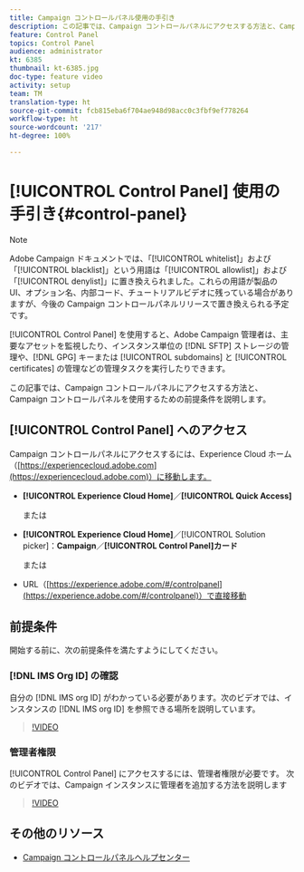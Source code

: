 ```yaml
---
title: Campaign コントロールパネル使用の手引き
description: この記事では、Campaign コントロールパネルにアクセスする方法と、Campaign コントロールパネルを使用するための前提条件を説明します。
feature: Control Panel
topics: Control Panel
audience: administrator
kt: 6385
thumbnail: kt-6385.jpg
doc-type: feature video
activity: setup
team: TM
translation-type: ht
source-git-commit: fcb815eba6f704ae948d98acc0c3fbf9ef778264
workflow-type: ht
source-wordcount: '217'
ht-degree: 100%

---
```



# [!UICONTROL Control Panel] 使用の手引き{#control-panel}

>[!NOTE]
>
>Adobe Campaign ドキュメントでは、「[!UICONTROL whitelist]」および「[!UICONTROL blacklist]」という用語は「[!UICONTROL allowlist]」および「[!UICONTROL denylist]」に置き換えられました。これらの用語が製品の UI、オプション名、内部コード、チュートリアルビデオに残っている場合がありますが、今後の Campaign コントロールパネルリリースで置き換えられる予定です。

[!UICONTROL Control Panel] を使用すると、Adobe Campaign 管理者は、主要なアセットを監視したり、インスタンス単位の [!DNL SFTP] ストレージの管理や、[!DNL GPG] キーまたは [!UICONTROL subdomains] と [!UICONTROL certificates] の管理などの管理タスクを実行したりできます。

この記事では、Campaign コントロールパネルにアクセスする方法と、Campaign コントロールパネルを使用するための前提条件を説明します。

## [!UICONTROL Control Panel] へのアクセス

Campaign コントロールパネルにアクセスするには、Experience Cloud ホーム（[https://experiencecloud.adobe.com](https://experiencecloud.adobe.com)）に移動します。

* **[!UICONTROL Experience Cloud Home]**／**[!UICONTROL Quick Access]**

   または
* **[!UICONTROL Experience Cloud Home]**／[!UICONTROL Solution picker]：**Campaign**／**[!UICONTROL Control Panel]カード**

   または

* URL（[https://experience.adobe.com/#/controlpanel](https://experience.adobe.com/#/controlpanel)）で直接移動

## 前提条件

開始する前に、次の前提条件を満たすようにしてください。

### [!DNL IMS Org ID] の確認

自分の [!DNL IMS org ID] がわかっている必要があります。次のビデオでは、インスタンスの [!DNL IMS org ID] を参照できる場所を説明しています。

>[!VIDEO](https://video.tv.adobe.com/v/27183?quality=12)

### 管理者権限

[!UICONTROL Control Panel] にアクセスするには、管理者権限が必要です。
次のビデオでは、Campaign インスタンスに管理者を追加する方法を説明します

>[!VIDEO](https://video.tv.adobe.com/v/27147?quality=12)

## その他のリソース

* [Campaign コントロールパネルヘルプセンター](https://docs.adobe.com/content/help/ja-JP/control-panel/using/control-panel-home.html)

